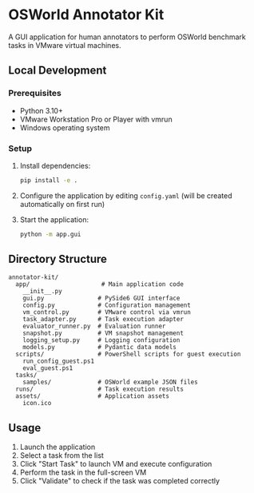# OSWorld Annotator Kit

A GUI application for human annotators to perform OSWorld benchmark tasks in VMware virtual machines.

## Local Development

### Prerequisites
- Python 3.10+
- VMware Workstation Pro or Player with vmrun
- Windows operating system

### Setup
1. Install dependencies:
   ```bash
   pip install -e .
   ```

2. Configure the application by editing `config.yaml` (will be created automatically on first run)

3. Start the application:
   ```bash
   python -m app.gui
   ```

## Directory Structure
```
annotator-kit/
  app/                    # Main application code
    __init__.py
    gui.py               # PySide6 GUI interface
    config.py            # Configuration management
    vm_control.py        # VMware control via vmrun
    task_adapter.py      # Task execution adapter
    evaluator_runner.py  # Evaluation runner
    snapshot.py          # VM snapshot management
    logging_setup.py     # Logging configuration
    models.py            # Pydantic data models
  scripts/               # PowerShell scripts for guest execution
    run_config_guest.ps1
    eval_guest.ps1
  tasks/
    samples/             # OSWorld example JSON files
  runs/                  # Task execution results
  assets/                # Application assets
    icon.ico
```

## Usage
1. Launch the application
2. Select a task from the list
3. Click "Start Task" to launch VM and execute configuration
4. Perform the task in the full-screen VM
5. Click "Validate" to check if the task was completed correctly
